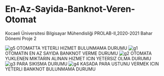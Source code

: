# En-Az-Sayida-Banknot-Veren-Otomat
Kocaeli Üniversitesi Bilgisayar Mühendisliği PROLAB-II,2020-2021 Bahar Dönemi Proje 2


![g5](https://user-images.githubusercontent.com/72103654/116554787-e1979f00-a8fb-11eb-824d-accded09c199.PNG)
OTOMATTA YETERLI HIZMET BULUNMAMA DURUMU
![g1](https://user-images.githubusercontent.com/72103654/116554789-e2c8cc00-a8fb-11eb-923e-7d4583908b3c.PNG)
OTOMATIN EN AZ SAYIDA BANKNOT VERME DURUMU
![g2](https://user-images.githubusercontent.com/72103654/116554793-e2c8cc00-a8fb-11eb-9938-59dbdc3a7bb5.PNG)
OTOMATA YUKLENEN MIKTARIN ALINAN HIZMET ICIN YETERSIZ OLMA DURUMU
![g3](https://user-images.githubusercontent.com/72103654/116554794-e3616280-a8fb-11eb-87b8-98234da4a471.PNG)
PARA SIKISMA DURUMU
![g4](https://user-images.githubusercontent.com/72103654/116554795-e3f9f900-a8fb-11eb-97b9-771e37b6519d.PNG)
KASADA PARA USTUNU VERMEK ICIN YETERLI BANKNOT BULUNMAMA DURUMU

